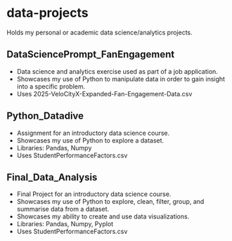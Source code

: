 # data-projects
Holds my personal or academic data science/analytics projects. 

## DataSciencePrompt_FanEngagement
- Data science and analytics exercise used as part of a job application.
- Showcases my use of Python to manipulate data in order to gain insight into a specific problem.
- Uses 2025-VeloCityX-Expanded-Fan-Engagement-Data.csv 

## Python_Datadive
- Assignment for an introductory data science course.
- Showcases my use of Python to explore a dataset.
- Libraries: Pandas, Numpy
- Uses StudentPerformanceFactors.csv

## Final_Data_Analysis
- Final Project for an introductory data science course.
- Showcases my use of Python to explore, clean, filter, group, and summarise data from a dataset.
- Showcases my ability to create and use data visualizations.
- Libraries: Pandas, Numpy, Pyplot
- Uses StudentPerformanceFactors.csv
